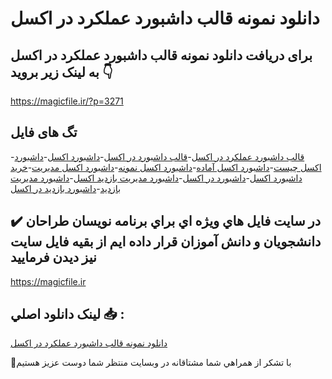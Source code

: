 # دانلود نمونه قالب داشبورد عملکرد در اکسل

## برای دریافت دانلود نمونه قالب داشبورد عملکرد در اکسل به لینک زیر بروید 👇

https://magicfile.ir/?p=3271

## تگ های فایل

-[قالب داشبورد عملکرد در اکسل](https://magicfile.ir/product/%d9%86%d9%85%d9%88%d9%86%d9%87%d9%82%d8%a7%d9%84%d8%a8-%d8%af%d8%a7%d8%b4%d8%a8%d9%88%d8%b1%d8%af-%d8%b9%d9%85%d9%84%da%a9%d8%b1%d8%af-%d8%af%d8%b1-%d8%a7%da%a9%d8%b3%d9%84/)-[قالب داشبورد در اکسل](https://magicfile.ir/product/%d9%86%d9%85%d9%88%d9%86%d9%87%d9%82%d8%a7%d9%84%d8%a8-%d8%af%d8%a7%d8%b4%d8%a8%d9%88%d8%b1%d8%af-%d8%b9%d9%85%d9%84%da%a9%d8%b1%d8%af-%d8%af%d8%b1-%d8%a7%da%a9%d8%b3%d9%84/)-[داشبورد اکسل](https://magicfile.ir/product/%d9%86%d9%85%d9%88%d9%86%d9%87%d9%82%d8%a7%d9%84%d8%a8-%d8%af%d8%a7%d8%b4%d8%a8%d9%88%d8%b1%d8%af-%d8%b9%d9%85%d9%84%da%a9%d8%b1%d8%af-%d8%af%d8%b1-%d8%a7%da%a9%d8%b3%d9%84/)-[داشبورد اکسل چیست](https://magicfile.ir/product/%d9%86%d9%85%d9%88%d9%86%d9%87%d9%82%d8%a7%d9%84%d8%a8-%d8%af%d8%a7%d8%b4%d8%a8%d9%88%d8%b1%d8%af-%d8%b9%d9%85%d9%84%da%a9%d8%b1%d8%af-%d8%af%d8%b1-%d8%a7%da%a9%d8%b3%d9%84/)-[داشبورد اکسل آماده](https://magicfile.ir/product/%d9%86%d9%85%d9%88%d9%86%d9%87%d9%82%d8%a7%d9%84%d8%a8-%d8%af%d8%a7%d8%b4%d8%a8%d9%88%d8%b1%d8%af-%d8%b9%d9%85%d9%84%da%a9%d8%b1%d8%af-%d8%af%d8%b1-%d8%a7%da%a9%d8%b3%d9%84/)-[داشبورد اکسل نمونه](https://magicfile.ir/product/%d9%86%d9%85%d9%88%d9%86%d9%87%d9%82%d8%a7%d9%84%d8%a8-%d8%af%d8%a7%d8%b4%d8%a8%d9%88%d8%b1%d8%af-%d8%b9%d9%85%d9%84%da%a9%d8%b1%d8%af-%d8%af%d8%b1-%d8%a7%da%a9%d8%b3%d9%84/)-[داشبورد اکسل مدیریت](https://magicfile.ir/product/%d9%86%d9%85%d9%88%d9%86%d9%87%d9%82%d8%a7%d9%84%d8%a8-%d8%af%d8%a7%d8%b4%d8%a8%d9%88%d8%b1%d8%af-%d8%b9%d9%85%d9%84%da%a9%d8%b1%d8%af-%d8%af%d8%b1-%d8%a7%da%a9%d8%b3%d9%84/)-[خرید داشبورد اکسل](https://magicfile.ir/product/%d9%86%d9%85%d9%88%d9%86%d9%87%d9%82%d8%a7%d9%84%d8%a8-%d8%af%d8%a7%d8%b4%d8%a8%d9%88%d8%b1%d8%af-%d8%b9%d9%85%d9%84%da%a9%d8%b1%d8%af-%d8%af%d8%b1-%d8%a7%da%a9%d8%b3%d9%84/)-[داشبورد در اکسل](https://magicfile.ir/product/%d9%86%d9%85%d9%88%d9%86%d9%87%d9%82%d8%a7%d9%84%d8%a8-%d8%af%d8%a7%d8%b4%d8%a8%d9%88%d8%b1%d8%af-%d8%b9%d9%85%d9%84%da%a9%d8%b1%d8%af-%d8%af%d8%b1-%d8%a7%da%a9%d8%b3%d9%84/)-[داشبورد مدیریت بازدید اکسل](https://magicfile.ir/product/%d9%86%d9%85%d9%88%d9%86%d9%87%d9%82%d8%a7%d9%84%d8%a8-%d8%af%d8%a7%d8%b4%d8%a8%d9%88%d8%b1%d8%af-%d8%b9%d9%85%d9%84%da%a9%d8%b1%d8%af-%d8%af%d8%b1-%d8%a7%da%a9%d8%b3%d9%84/)-[داشبورد مدیریت بازدید](https://magicfile.ir/product/%d9%86%d9%85%d9%88%d9%86%d9%87%d9%82%d8%a7%d9%84%d8%a8-%d8%af%d8%a7%d8%b4%d8%a8%d9%88%d8%b1%d8%af-%d8%b9%d9%85%d9%84%da%a9%d8%b1%d8%af-%d8%af%d8%b1-%d8%a7%da%a9%d8%b3%d9%84/)-[داشبورد بازدید در اکسل](https://magicfile.ir/product/%d9%86%d9%85%d9%88%d9%86%d9%87%d9%82%d8%a7%d9%84%d8%a8-%d8%af%d8%a7%d8%b4%d8%a8%d9%88%d8%b1%d8%af-%d8%b9%d9%85%d9%84%da%a9%d8%b1%d8%af-%d8%af%d8%b1-%d8%a7%da%a9%d8%b3%d9%84/)

## ✔️ در سايت فايل هاي ويژه اي براي برنامه نويسان طراحان دانشجويان و دانش آموزان قرار داده ايم از بقيه فايل سايت نيز ديدن فرماييد

https://magicfile.ir


## لينک دانلود اصلي 📥 :

[دانلود نمونه قالب داشبورد عملکرد در اکسل](https://magicfile.ir/product/%d9%86%d9%85%d9%88%d9%86%d9%87%d9%82%d8%a7%d9%84%d8%a8-%d8%af%d8%a7%d8%b4%d8%a8%d9%88%d8%b1%d8%af-%d8%b9%d9%85%d9%84%da%a9%d8%b1%d8%af-%d8%af%d8%b1-%d8%a7%da%a9%d8%b3%d9%84/) 


🙏با تشکر از همراهي شما مشتاقانه در وبسایت منتظر شما دوست عزیز هستیم

